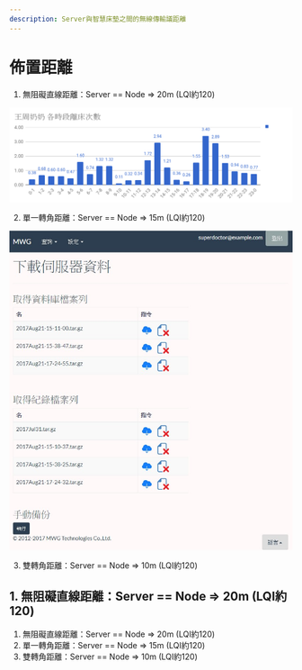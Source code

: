 ```yaml
---
description: Server與智慧床墊之間的無線傳輸議距離
---
```


# 佈置距離

1.  無阻礙直線距離：Server == Node =&gt; 20m \(LQI約120\)

   ![](.gitbook/assets/chart.png)

2.  單一轉角距離：Server == Node =&gt; 15m \(LQI約120\)

   ![](.gitbook/assets/xia-zai-si-fu-qi-zi-liao.jpg)

3. 雙轉角距離：Server == Node =&gt; 10m \(LQI約120\)

## 1. 無阻礙直線距離：Server == Node =&gt; 20m \(LQI約120\)



1. 無阻礙直線距離：Server == Node =&gt; 20m \(LQI約120\)
2. 單一轉角距離：Server == Node =&gt; 15m \(LQI約120\)
3. 雙轉角距離：Server == Node =&gt; 10m \(LQI約120\)

